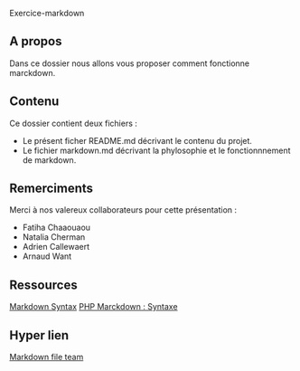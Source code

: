 Exercice-markdown

A propos
--------

Dans ce dossier nous allons vous proposer comment fonctionne marckdown.

Contenu
-------

Ce dossier contient deux fichiers :

* Le présent ficher README.md décrivant le contenu du projet.
* Le fichier markdown.md décrivant la phylosophie et le fonctionnnement de markdown.


Remerciments
------------

Merci à nos valereux collaborateurs pour cette présentation :

* Fatiha Chaaouaou
* Natalia Cherman
* Adrien Callewaert
* Arnaud Want

Ressources
----------
[Markdown Syntax](https://guides.github.com/pdfs/markdown-cheatsheet-online.pdf)
[PHP Marckdown : Syntaxe](https://michelf.ca/projets/php-markdown/syntaxe/#liens-auto)

Hyper lien
----------
[Markdown file team](#https://github.com/AdrienCallewaert/exercice-markdown/blob/master/markdown.md)